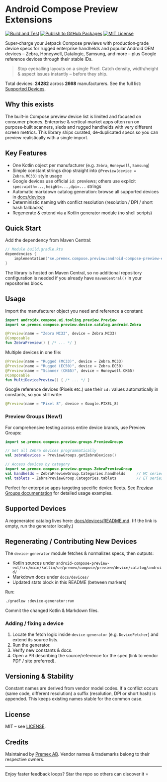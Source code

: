 # Android Compose Preview Extensions

[![Build and Test](https://github.com/premex-ab/android-compose-preview-ext/actions/workflows/ci.yml/badge.svg)](https://github.com/premex-ab/android-compose-preview-ext/actions/workflows/ci.yml)
[![Publish to GitHub Packages](https://github.com/premex-ab/android-compose-preview-ext/actions/workflows/publish.yml/badge.svg)](https://github.com/premex-ab/android-compose-preview-ext/actions/workflows/publish.yml)
[![MIT License](https://img.shields.io/badge/License-MIT-yellow.svg)](https://opensource.org/licenses/MIT)

Super‑charge your Jetpack Compose previews with production‑grade device specs for rugged enterprise handhelds and popular Android OEM devices – Zebra, Honeywell, Datalogic, Samsung, and more – plus Google reference devices through their stable IDs.

> Stop eyeballing layouts on a single Pixel. Catch density, width/height & aspect issues instantly – before they ship.

<!-- SUPPORTED_DEVICE_STATS_START -->
Total devices: **24282** across **2668** manufacturers. See the full list: [Supported Devices](docs/devices/README.md).
<!-- SUPPORTED_DEVICE_STATS_END -->

## Why this exists
The built‑in Compose preview device list is limited and focused on consumer phones. Enterprise & vertical‑market apps often run on purpose‑built scanners, sleds and rugged handhelds with very different screen metrics. This library ships curated, de‑duplicated specs so you can preview realistically with a single import.

## Key Features
- One Kotlin object per manufacturer (e.g. `Zebra`, `Honeywell`, `Samsung`)
- Simple constant strings drop straight into `@Preview(device = Zebra.MC33)` style usage
- Google devices use official `id:` previews; others use explicit `spec:width=...,height=...,dpi=...` strings
- Automatic markdown catalog generation: browse all supported devices in [docs/devices](docs/devices/README.md)
- Deterministic naming with conflict resolution (resolution / DPI / short hash fallbacks)
- Regenerate & extend via a Kotlin generator module (no shell scripts)

## Quick Start
Add the dependency from Maven Central:

```kotlin
// Module build.gradle.kts
dependencies {
    implementation("se.premex.compose.preview:android-compose-preview-ext:1.0.0")
}
```

The library is hosted on Maven Central, so no additional repository configuration is needed if you already have `mavenCentral()` in your repositories block.

## Usage
Import the manufacturer object you need and reference a constant:

```kotlin
import androidx.compose.ui.tooling.preview.Preview
import se.premex.compose.preview.device.catalog.android.Zebra

@Preview(name = "Zebra MC33", device = Zebra.MC33)
@Composable
fun ZebraPreview() { /* ... */ }
```

Multiple devices in one file:

```kotlin
@Preview(name = "Rugged (MC33)", device = Zebra.MC33)
@Preview(name = "Rugged (EC50)", device = Zebra.EC50)
@Preview(name = "Scanner (CK65)", device = Honeywell.CK65)
@Composable
fun MultiDevicePreview() { /* ... */ }
```

Google reference devices (Pixels etc.) use their `id:` values automatically in constants, so you still write:

```kotlin
@Preview(name = "Pixel 8", device = Google.PIXEL_8)
```

### Preview Groups (New!)

For comprehensive testing across entire device brands, use Preview Groups:

```kotlin
import se.premex.compose.preview.groups.PreviewGroups

// Get all Zebra devices programmatically
val zebraDevices = PreviewGroups.getZebraDevices()

// Access devices by category
import se.premex.compose.preview.groups.ZebraPreviewGroup
val handhelds = ZebraPreviewGroup.Categories.handhelds     // MC series
val tablets = ZebraPreviewGroup.Categories.tablets         // ET series
```

Perfect for enterprise apps targeting specific device fleets. See [Preview Groups documentation](android-compose-preview-ext/src/main/kotlin/se/premex/compose/preview/groups/README.md) for detailed usage examples.

## Supported Devices
A regenerated catalog lives here: [docs/devices/README.md](docs/devices/README.md). (If the link is empty, run the generator locally.)

## Regenerating / Contributing New Devices
The `device-generator` module fetches & normalizes specs, then outputs:
- Kotlin sources under `android-compose-preview-ext/src/main/kotlin/se/premex/compose/preview/device/catalog/android/`
- Markdown docs under `docs/devices/`
- Updated stats block in this README (between markers)

Run:
```bash
./gradlew :device-generator:run
```
Commit the changed Kotlin & Markdown files.

### Adding / fixing a device
1. Locate the fetch logic inside `device-generator` (e.g. `DeviceFetcher`) and extend its source lists.
2. Run the generator.
3. Verify new constants & docs.
4. Open a PR describing the source/reference for the spec (link to vendor PDF / site preferred).

## Versioning & Stability
Constant names are derived from vendor model codes. If a conflict occurs (same code, different resolution) a suffix (resolution, DPI or short hash) is appended. This keeps existing names stable for the common case.

## License
MIT – see [LICENSE](LICENSE).

## Credits
Maintained by [Premex AB](https://premex.se). Vendor names & trademarks belong to their respective owners.

---
Enjoy faster feedback loops? Star the repo so others can discover it ⭐
